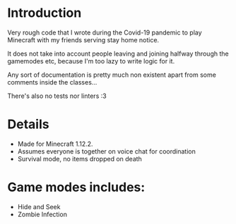 # Introduction

Very rough code that I wrote during the Covid-19 pandemic to play Minecraft with my friends serving stay home notice.

It does not take into account people leaving and joining halfway through the gamemodes etc, because I'm too lazy to write logic for it.

Any sort of documentation is pretty much non existent apart from some comments inside the classes...

There's also no tests nor linters :3 

# Details
- Made for Minecraft 1.12.2.
- Assumes everyone is together on voice chat for coordination
- Survival mode, no items dropped on death

# Game modes includes:

- Hide and Seek
- Zombie Infection